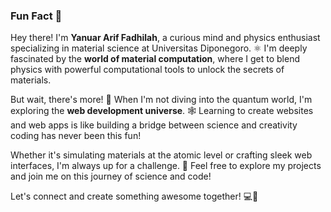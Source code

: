 ### Fun Fact 🌟

Hey there! I'm **Yanuar Arif Fadhilah**, a curious mind and physics enthusiast specializing in material science at Universitas Diponegoro. ⚛️ I'm deeply fascinated by the **world of material computation**, where I get to blend physics with powerful computational tools to unlock the secrets of materials.

But wait, there's more! 🎉 When I'm not diving into the quantum world, I'm exploring the **web development universe**. 🕸️ Learning to create websites and web apps is like building a bridge between science and creativity coding has never been this fun!

Whether it's simulating materials at the atomic level or crafting sleek web interfaces, I'm always up for a challenge. 🚀 Feel free to explore my projects and join me on this journey of science and code!

Let's connect and create something awesome together! 💻🔬
